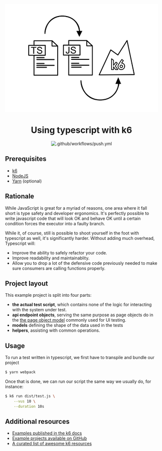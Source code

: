 <div align="center">
  
  ![banner](assets/ts-js-k6.png)

# Using typescript with k6

![.github/workflows/push.yml](https://github.com/k6io/example-typescript/workflows/.github/workflows/push.yml/badge.svg?branch=master)

</div>

## Prerequisites

- [k6](https://k6.io/docs/getting-started/installation)
- [NodeJS](https://nodejs.org/en/download/)
- [Yarn](https://yarnpkg.com/getting-started/install) (optional)

## Rationale

While JavaScript is great for a myriad of reasons, one area where it fall short is type safety and developer ergonomics. It's perfectly possible to write javascript code that will look OK and behave OK until a certain condition forces the executor into a faulty branch.

While it, of course, still is possible to shoot yourself in the foot with typescript as well, it's significantly harder. Without adding much overhead, Typescript will:

- Improve the ability to safely refactor your code.
- Improve readability and maintainablity.
- Allow you to drop a lot of the defensive code previously needed to make sure consumers are calling functions properly.

## Project layout

This example project is split into four parts:

- **the actual test script**, which contains none of the logic for interacting with the system under test.
- **api endpoint objects**, serving the same purpose as page objects do in the [the page object model](<https://www.guru99.com/page-object-model-pom-page-factory-in-selenium-ultimate-guide.html#:~:text=Page%20Object%20Model%20(POM)%20is,duplication%20and%20improves%20test%20maintenance.>) commonly used for UI testing.
- **models** defining the shape of the data used in the tests
- **helpers**, assisting with common operations.

## Usage

To run a test written in typescript, we first have to transpile and bundle our project

```bash
$ yarn webpack
```

Once that is done, we can run our script the same way we usually do, for instance:

```bash
$ k6 run dist/test.js \
    --vus 10 \
    --duration 10s
```

## Additional resources

- [Examples published in the k6 docs](https://k6.io/docs/examples)
- [Example projects available on GitHub](https://github.com/search?q=topic%3Aexamples+org%3Ak6io&type=Repositories)
- [A curated list of awesome k6 resources](https://github.com/k6io/awesome-k6/)
